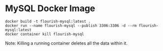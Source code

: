 # MySQL Docker Image

```
docker build -t flourish-mysql:latest .
docker run --name flourish-mysql --publish 3306:3306 -d --rm flourish-mysql:latest
docker container kill flourish-mysql
```

Note: Killing a running container deletes all the data within it.


